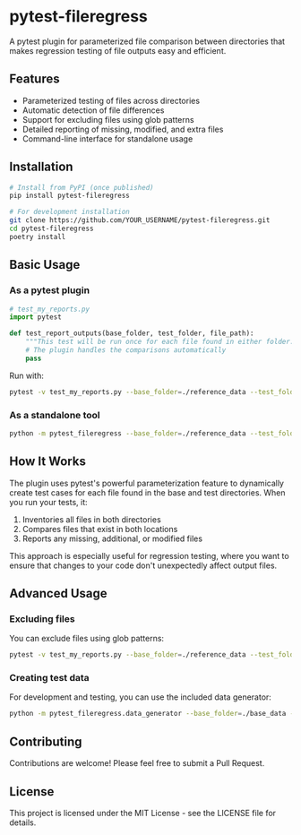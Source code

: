 # pytest-fileregress

A pytest plugin for parameterized file comparison between directories that makes regression testing of file outputs easy and efficient.

## Features

- Parameterized testing of files across directories
- Automatic detection of file differences
- Support for excluding files using glob patterns
- Detailed reporting of missing, modified, and extra files
- Command-line interface for standalone usage

## Installation

```bash
# Install from PyPI (once published)
pip install pytest-fileregress

# For development installation
git clone https://github.com/YOUR_USERNAME/pytest-fileregress.git
cd pytest-fileregress
poetry install
```

## Basic Usage

### As a pytest plugin

```python
# test_my_reports.py
import pytest

def test_report_outputs(base_folder, test_folder, file_path):
    """This test will be run once for each file found in either folder."""
    # The plugin handles the comparisons automatically
    pass
```

Run with:

```bash
pytest -v test_my_reports.py --base_folder=./reference_data --test_folder=./current_data
```

### As a standalone tool

```bash
python -m pytest_fileregress --base_folder=./reference_data --test_folder=./current_data
```

## How It Works

The plugin uses pytest's powerful parameterization feature to dynamically create test cases for each file found in the base and test directories. When you run your tests, it:

1. Inventories all files in both directories
2. Compares files that exist in both locations
3. Reports any missing, additional, or modified files

This approach is especially useful for regression testing, where you want to ensure that changes to your code don't unexpectedly affect output files.

## Advanced Usage

### Excluding files

You can exclude files using glob patterns:

```bash
pytest -v test_my_reports.py --base_folder=./reference_data --test_folder=./current_data --exclude="*.log,temp/*"
```

### Creating test data

For development and testing, you can use the included data generator:

```bash
python -m pytest_fileregress.data_generator --base_folder=./base_data --test_folder=./test_data --num_files=30
```

## Contributing

Contributions are welcome! Please feel free to submit a Pull Request.

## License

This project is licensed under the MIT License - see the LICENSE file for details.

